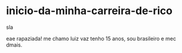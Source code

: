 # inicio-da-minha-carreira-de-rico

sla

eae rapaziada! me chamo luiz vaz tenho 15 anos, sou brasileiro e mec dmais.
